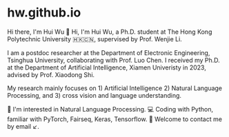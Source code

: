 # hw.github.io
Hi there, I'm Hui Wu 👋
Hi, I'm Hui Wu, a Ph.D. student at The Hong Kong Polytechnic University 🇭🇰🇨🇳, supervised by Prof. Wenjie Li.

I am a postdoc researcher at the Department of Electronic Engineering, Tsinghua University, collaborating with Prof. Luo Chen. I received my Ph.D. at the Department of Artificial Intelligence, Xiamen Univeristy in 2023, advised by Prof. Xiaodong Shi.



My research mainly focuses on 1) Artificial Intelligence 2) Natural Language Processing, and 3) cross vision and language understanding.

🔭 I'm interested in Natural Language Processing.
💻 Coding with Python, familiar with PyTorch, Fairseq, Keras, Tensorflow.
💬 Welcome to contact me by email ↙️.
